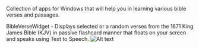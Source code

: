Collection of apps for Windows that will help you in learning various bible verses and passages.

BibleVerseWidget - Displays selected or a random verses from the 1671 King James Bible (KJV) in passive flashcard manner that floats on your screen and speaks using Text to Speech.
![Alt text](BibleVerseWidget/bibleversewidget.png "Bible Verse Widget main screen")
